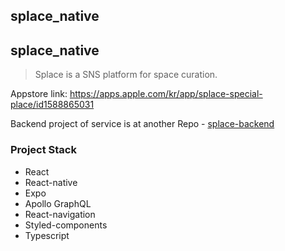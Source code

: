 ## splace_native

## splace_native

> Splace is a SNS platform for space curation.

Appstore link: https://apps.apple.com/kr/app/splace-special-place/id1588865031

Backend project of service is at another Repo - [splace-backend](https://github.com/UKth/splace-backend)

### Project Stack

- React
- React-native
- Expo
- Apollo GraphQL
- React-navigation
- Styled-components
- Typescript
